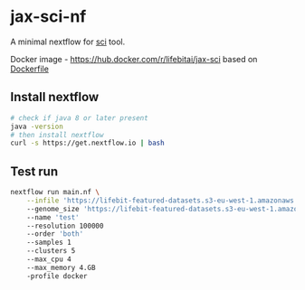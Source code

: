 # jax-sci-nf

A minimal nextflow for [sci](https://github.com/TheJacksonLaboratory/sci) tool.

Docker image - https://hub.docker.com/r/lifebitai/jax-sci based on [Dockerfile](Dockerfile)

## Install nextflow

```bash
# check if java 8 or later present
java -version
# then install nextflow
curl -s https://get.nextflow.io | bash
```

## Test run

```bash
nextflow run main.nf \
    --infile 'https://lifebit-featured-datasets.s3-eu-west-1.amazonaws.com/demo/sci_demo_data/demo_data/demo_data.txt'
    --genome_size 'https://lifebit-featured-datasets.s3-eu-west-1.amazonaws.com/demo/sci_demo_data/hg19.chrom.sizes'
    --name 'test'
    --resolution 100000
    --order 'both'
    --samples 1
    --clusters 5
    --max_cpu 4
    --max_memory 4.GB
    -profile docker
```

